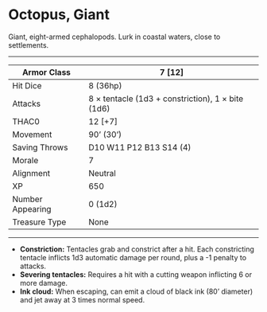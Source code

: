 # Octopus, Giant

Giant, eight-armed cephalopods. Lurk in coastal waters, close to settlements.

------

| Armor Class     | 7 [12]                                            |
| ---------------- | ------------------------------------------------- |
| Hit Dice         | 8 (36hp)                                          |
| Attacks          | 8 × tentacle (1d3 + constriction), 1 × bite (1d6) |
| THAC0            | 12 [+7]                                           |
| Movement         | 90’ (30’)                                         |
| Saving Throws    | D10 W11 P12 B13 S14 (4)                           |
| Morale           | 7                                                 |
| Alignment        | Neutral                                           |
| XP               | 650                                               |
| Number Appearing | 0 (1d2)                                           |
| Treasure Type    | None                                              |

------

- **Constriction:** Tentacles grab and constrict after a hit. Each constricting tentacle inflicts 1d3 automatic damage per round, plus a -1 penalty to attacks.
- **Severing tentacles:** Requires a hit with a cutting weapon inflicting 6 or more damage.
- **Ink cloud:** When escaping, can emit a cloud of black ink (80’ diameter) and jet away at 3 times normal speed.